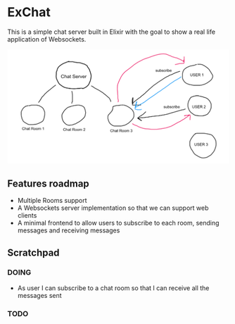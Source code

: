 # ExChat

This is a simple chat server built in Elixir with the goal to show a real life application of Websockets.


![the sketch](/sketch.png?raw=true)

## Features roadmap

- Multiple Rooms support
- A Websockets server implementation so that we can support web clients
- A minimal frontend to allow users to subscribe to each room, sending messages and receiving messages

## Scratchpad

### DOING

- As user I can subscribe to a chat room so that I can receive all the messages sent

### TODO

